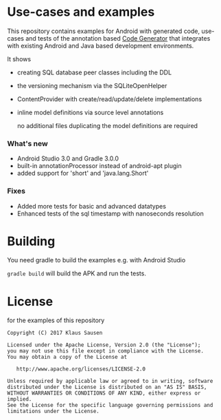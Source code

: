 # Use-cases and examples

This repository contains examples for Android with generated code, use-cases and tests of the annotation based [Code Generator](http://uc-mobileapps.com/android-code-generator/ "Android Code Generator") that integrates with existing Android and Java based development environments.

It shows 
* creating SQL database peer classes including the DDL 
* the versioning mechanism via the SQLiteOpenHelper
* ContentProvider with create/read/update/delete implementations
* inline model definitions via source level annotations

  no additional files duplicating the model definitions are required

### What's new

* Android Studio 3.0 and Gradle 3.0.0 
* built-in annotationProcessor instead of android-apt plugin
* added support for 'short' and 'java.lang.Short'

### Fixes
* Added more tests for basic and advanced datatypes
* Enhanced tests of the sql timestamp with nanoseconds resolution

# Building 

You need gradle to build the examples e.g. with Android Studio

`gradle build` will build the APK and run the tests.

# License
for the examples of this repository
```
Copyright (C) 2017 Klaus Sausen

Licensed under the Apache License, Version 2.0 (the "License");
you may not use this file except in compliance with the License.
You may obtain a copy of the License at

   http://www.apache.org/licenses/LICENSE-2.0

Unless required by applicable law or agreed to in writing, software
distributed under the License is distributed on an "AS IS" BASIS,
WITHOUT WARRANTIES OR CONDITIONS OF ANY KIND, either express or implied.
See the License for the specific language governing permissions and
limitations under the License.
```
